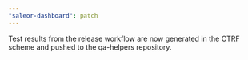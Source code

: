 ```yaml
---
"saleor-dashboard": patch
---
```


Test results from the release workflow are now generated in the CTRF scheme and pushed to the qa-helpers repository.
